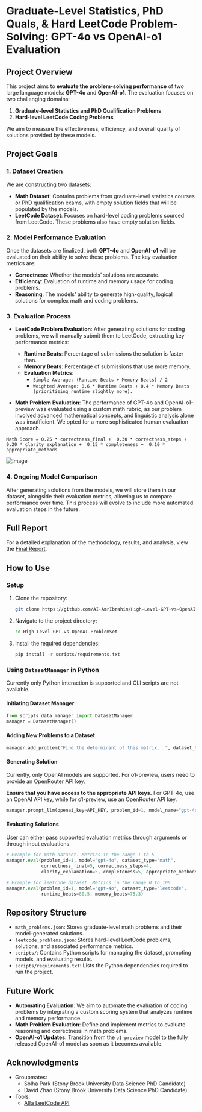 # Graduate-Level Statistics, PhD Quals, & Hard LeetCode Problem-Solving: GPT-4o vs OpenAI-o1 Evaluation

## Project Overview
This project aims to **evaluate the problem-solving performance** of two large language models: **GPT-4o** and **OpenAI-o1**. The evaluation focuses on two challenging domains:
1. **Graduate-level Statistics and PhD Qualification Problems**
2. **Hard-level LeetCode Coding Problems**

We aim to measure the effectiveness, efficiency, and overall quality of solutions provided by these models.

## Project Goals
### 1. **Dataset Creation**
We are constructing two datasets:
- **Math Dataset**: Contains problems from graduate-level statistics courses or PhD qualification exams, with empty solution fields that will be populated by the models.
- **LeetCode Dataset**: Focuses on hard-level coding problems sourced from LeetCode. These problems also have empty solution fields.

### 2. **Model Performance Evaluation**
Once the datasets are finalized, both **GPT-4o** and **OpenAI-o1** will be evaluated on their ability to solve these problems. The key evaluation metrics are:
- **Correctness**: Whether the models’ solutions are accurate.
- **Efficiency**: Evaluation of runtime and memory usage for coding problems.
- **Reasoning**: The models' ability to generate high-quality, logical solutions for complex math and coding problems.

### 3. **Evaluation Process**
- **LeetCode Problem Evaluation**: After generating solutions for coding problems, we will manually submit them to LeetCode, extracting key performance metrics:
  - **Runtime Beats**: Percentage of submissions the solution is faster than.
  - **Memory Beats**: Percentage of submissions that use more memory.
  - **Evaluation Metrics**: 
    - `Simple Average: (Runtime Beats + Memory Beats) / 2`
    - `Weighted Average: 0.6 * Runtime Beats + 0.4 * Memory Beats (prioritizing runtime slightly more).`
  
- **Math Problem Evaluation**: The performance of GPT-4o and OpenAI-o1-preview was evaluated using a custom math rubric, as our problem involved advanced mathematical concepts, and linguistic analysis alone was insufficient. We opted for a more sophisticated human evaluation approach.

`Math Score = 0.25 * correctness_final +  0.30 * correctness_steps +  0.20 * clarity_explanation +  0.15 * completeness +  0.10 * appropriate_methods`


![image](https://github.com/user-attachments/assets/40ecd0fc-f11b-4a00-b78c-86160aebc02a)

### 4. **Ongoing Model Comparison**
After generating solutions from the models, we will store them in our dataset, alongside their evaluation metrics, allowing us to compare performance over time. This process will evolve to include more automated evaluation steps in the future.

## Full Report 
For a detailed explanation of the methodology, results, and analysis, view the [Final Report](Final_Report.pdf).

## How to Use
### Setup
1. Clone the repository:
   ```bash
   git clone https://github.com/AI-AmrIbrahim/High-Level-GPT-vs-OpenAI-ProblemSet.git
   ```
2. Navigate to the project directory:
   ```bash
   cd High-Level-GPT-vs-OpenAI-ProblemSet
   ```
3. Install the required dependencies:
   ```bash
   pip install -r scripts/requirements.txt
   ```
### Using `DatasetManager` in Python
Currently only Python interaction is supported and CLI scripts are not available.
#### Initiating Dataset Manager
```python
from scripts.data_manager import DatasetManager
manager = DatasetManager()
```
#### Adding New Problems to a Dataset
```python
manager.add_problem("Find the determinant of this matrix...", dataset_type="math")
```
#### Generating Solution
Currently, only OpenAI models are supported. For o1-preview, users need to provide an OpenRouter API key.

**Ensure that you have access to the appropriate API keys.** For GPT-4o, use an OpenAI API key, while for o1-preview, use an OpenRouter API key.
```python
manager.prompt_llm(openai_key=API_KEY, problem_id=1, model_name="gpt-4o", dataset_type="leetcode")
```
#### Evaluating Solutions
User can either pass supported evaluation metrics through arguments or through input evaluations.
```python
# Example for math dataset. Metrics in the range 1 to 5
manager.eval(problem_id=1, model="gpt-4o", dataset_type="math",
             correctness_final=5, correctness_steps=4, 
             clarity_explanation=5, completeness=5, appropriate_methods=4)

# Example for leetcode dataset. Metrics in the range 0 to 100
manager.eval(problem_id=1, model="gpt-4o", dataset_type="leetcode",
             runtime_beats=80.5, memory_beats=75.3)
```

## Repository Structure
- `math_problems.json`: Stores graduate-level math problems and their model-generated solutions.
- `leetcode_problems.json`: Stores hard-level LeetCode problems, solutions, and associated performance metrics.
- `scripts/`: Contains Python scripts for managing the dataset, prompting models, and evaluating results.
- `scripts/requirements.txt`: Lists the Python dependencies required to run the project.

## Future Work
- **Automating Evaluation**: We aim to automate the evaluation of coding problems by integrating a custom scoring system that analyzes runtime and memory performance.
- **Math Problem Evaluation**: Define and implement metrics to evaluate reasoning and correctness in math problems.
- **OpenAI-o1 Updates**: Transition from the `o1-preview` model to the fully released OpenAI-o1 model as soon as it becomes available.

## Acknowledgments
- Groupmates:
    - Solha Park (Stony Brook University Data Science PhD Candidate)
    - David Zhao (Stony Brook University Data Science PhD Candidate)
- Tools:
    - [Alfa LeetCode API](https://github.com/alfaarghya/alfa-leetcode-api)
